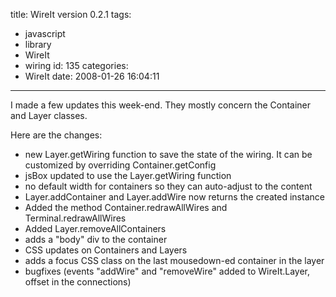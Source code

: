 title: WireIt version 0.2.1
tags:
  - javascript
  - library
  - WireIt
  - wiring
id: 135
categories:
  - WireIt
date: 2008-01-26 16:04:11
---

I made a few updates this week-end. They mostly concern the Container
and Layer classes.

Here are the changes:

*   new Layer.getWiring function to save the state of the wiring. It
can be customized by overriding Container.getConfig
*   jsBox updated to use the Layer.getWiring function
*   no default width for containers so they can auto-adjust to the
content
*   Layer.addContainer and Layer.addWire now returns the created
instance
*   Added the method Container.redrawAllWires and
Terminal.redrawAllWires
*   Added Layer.removeAllContainers
*   adds a "body" div to the container
*   CSS updates on Containers and Layers
*   adds a focus CSS class on the last mousedown-ed container in the
layer
*   bugfixes (events "addWire" and "removeWire" added to WireIt.Layer,
offset in the connections)